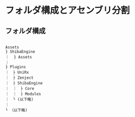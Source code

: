 # フォルダ構成とアセンブリ分割


## フォルダ構成

```

Assets
├ ShibaEngine
｜  ├ Assets
｜   
├ Plugins
｜　├ UniRx
｜　├ Zenject
｜　├ ShibaEngine
｜　｜　├ Core
｜　｜　├ Modules
｜　└ (以下略)
｜
└ （以下略)

```